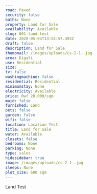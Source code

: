 ```yaml
---
road: Paved
security: false
baths: None
property: Land for Sale
availability: Available
slug: 001-land-test
date: 2020-05-04T13:54:57.493Z
draft: false
description: Land for Sale
thumbnail: /images/uploads/cs-2-1-.jpg
area: Kigali
use: Residential
size: __
tv: false
washingmachine: false
residential: Residential
minimumstay: None
electricity: Available
price: Rwf 20,000/sqm
maid: false
furnished: Land
pets: false
garden: false
wifi: false
location: Location Test
title: Land for Sale
water: Available
closets: false
bedrooms: None
parking: None
type: sales
hidesidebar: true
image: /images/uploads/cs-2-1-.jpg
sleeps: None
plot_size: 600 sqm
---
```


Land Test
